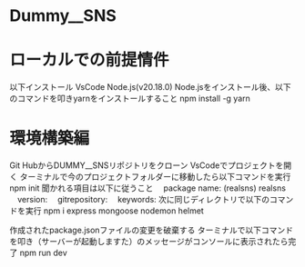 # Dummy__SNS
# ローカルでの前提情件
以下インストール
VsCode
Node.js(v20.18.0)
Node.jsをインストール後、以下のコマンドを叩きyarnをインストールすること
npm install -g yarn

# 環境構築編
Git HubからDUMMY__SNSリポジトリをクローン
VsCodeでプロジェクトを開く
ターミナルで今のプロジェクトフォルダーに移動したら以下コマンドを実行
npm init
聞かれる項目は以下に従うこと
　package name: (realsns) realsns
　version:
　gitrepository:
　keywords:
次に同じディレクトリで以下のコマンドを実行
npm i express mongoose nodemon helmet

作成されたpackage.jsonファイルの変更を破棄する
ターミナルで以下コマンドを叩き（サーバーが起動しますた）のメッセージがコンソールに表示されたら完了
npm run dev
